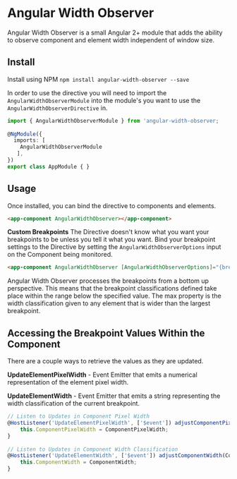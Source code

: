 # Angular Width Observer

Angular Width Observer is a small Angular 2+ module that adds the ability to observe component and element width independent of window size.

## Install
Install using NPM
`npm install angular-width-observer --save`

In order to use the directive you will need to import the `AngularWidthObserverModule` into the module's you want to use the `AngularWidthObserverDirective` in.

```typescript
import { AngularWidthObserverModule } from 'angular-width-observer;
    
@NgModule({
  imports: [
    AngularWidthObserverModule
   ],
})
export class AppModule { }
```

## Usage

Once installed, you can bind the directive to components and elements.

```html
<app-component AngularWidthObserver></app-component>
```

**Custom Breakpoints**
The Directive doesn't know what you want your breakpoints to be unless you tell it what you want. Bind your breakpoint settings to the Directive by setting the `AngularWidthObserverOptions` input on the Component being monitored.

```html
<app-component AngularWidthObserver [AngularWidthObserverOptions]="{breakpoints: { compact: 520, normal: 640 }, max: 'wide'}"></app-component>
```

Angular Width Observer processes the breakpoints from a bottom up perspective. This means that the breakpoint classifications defined take place within the range below the specified value. The max property is the width classification given to any element that is wider than the largest breakpoint.

## Accessing the Breakpoint Values Within the Component
There are a couple ways to retrieve the values as they are updated.

**UpdateElementPixelWidth** - Event Emitter that emits a numerical representation of the element pixel width.

**UpdateElementWidth** - Event Emitter that emits a string representing the width classification of the current breakpoint.

```typescript
// Listen to Updates in Component Pixel Width
@HostListener('UpdateElementPixelWidth', ['$event']) adjustComponentPixelWidth(ComponentPixelWidth) {
    this.ComponentPixelWidth = ComponentPixelWidth;
}
    
// Listen to Updates in Component Width Classification
@HostListener('UpdateElementWidth', ['$event']) adjustComponentWidth(ComponentWidth) {
    this.ComponentWidth = ComponentWidth;
}
```
